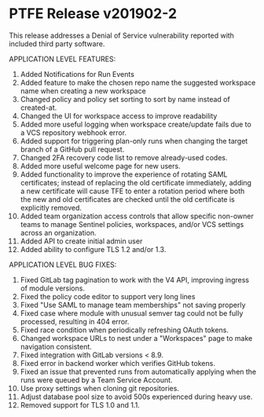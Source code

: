 # PTFE Release v201902-2


This release addresses a Denial of Service vulnerability reported with included third party software.

 APPLICATION LEVEL FEATURES:

1. Added Notifications for Run Events
1. Added feature to make the chosen repo name the suggested workspace name when creating a new workspace
1. Changed policy and policy set sorting to sort by name instead of created-at.
1. Changed the UI for workspace access to improve readability
1. Added more useful logging when workspace create/update fails due to a VCS repository webhook error.
1. Added support for triggering plan-only runs when changing the target branch of a GitHub pull request.
1. Changed 2FA recovery code list to remove already-used codes.
1. Added more useful welcome page for new users.
1. Added functionality to improve the experience of rotating SAML certificates; instead of replacing the old certificate immediately, adding a new certificate will cause TFE to enter a rotation period where both the new and old certificates are checked until the old certificate is explicitly removed.
1. Added team organization access controls that allow specific non-owner teams to manage Sentinel policies, workspaces, and/or VCS settings across an organization.
1. Added API to create initial admin user
1. Added ability to configure TLS 1.2 and/or 1.3.

 APPLICATION LEVEL BUG FIXES:

1. Fixed GitLab tag pagination to work with the V4 API, improving ingress of module versions.
1. Fixed the policy code editor to support very long lines
1. Fixed "Use SAML to manage team memberships" not saving properly
1. Fixed case where module with unusual semver tag could not be fully processed, resulting in 404 error.
1. Fixed race condition when periodically refreshing OAuth tokens.
1. Changed workspace URLs to nest under a "Workspaces" page to make navigation consistent.
1. Fixed integration with GitLab versions < 8.9.
1. Fixed error in backend worker which verifies GitHub tokens.
1. Fixed an issue that prevented runs from automatically applying when the runs were queued by a Team Service Account.
1. Use proxy settings when cloning git repositories.
1. Adjust database pool size to avoid 500s experienced during heavy use.
1. Removed support for TLS 1.0 and 1.1.

